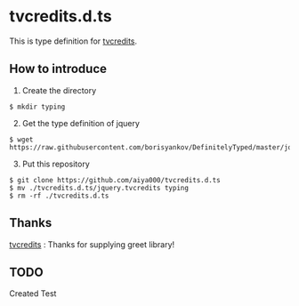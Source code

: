 # tvcredits.d.ts
This is type definition for [tvcredits](https://github.com/rosantoz/tvcredits).


## How to introduce
1. Create the directory
```
$ mkdir typing
```

2. Get the type definition of jquery
```
$ wget https://raw.githubusercontent.com/borisyankov/DefinitelyTyped/master/jquery/jquery.d.ts
```

3. Put this repository
```
$ git clone https://github.com/aiya000/tvcredits.d.ts
$ mv ./tvcredits.d.ts/jquery.tvcredits typing
$ rm -rf ./tvcredits.d.ts
```


## Thanks
[tvcredits](https://github.com/rosantoz/tvcredits) : Thanks for supplying greet library!


## TODO
Created Test
